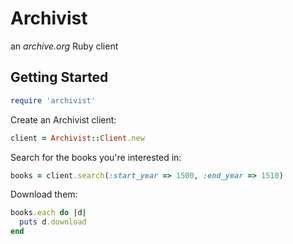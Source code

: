 Archivist
=========

an *archive.org* Ruby client

Getting Started
---------------

```ruby
require 'archivist'
```

Create an Archivist client:
```ruby
client = Archivist::Client.new
```

Search for the books you're interested in:
```ruby
books = client.search(:start_year => 1500, :end_year => 1510)
```

Download them:
```ruby
books.each do |d|
  puts d.download
end
```